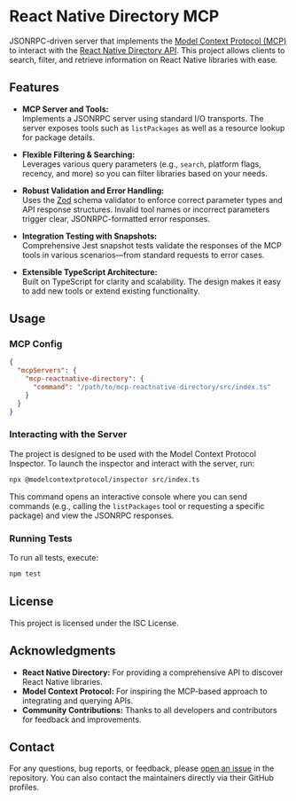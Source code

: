 # React Native Directory MCP

JSONRPC-driven server that implements the [Model Context Protocol (MCP)](https://modelcontextprotocol.org/) to interact with the [React Native Directory API](https://reactnative.directory/). This project allows clients to search, filter, and retrieve information on React Native libraries with ease.

## Features

- **MCP Server and Tools:**  
  Implements a JSONRPC server using standard I/O transports. The server exposes tools such as `listPackages` as well as a resource lookup for package details.

- **Flexible Filtering & Searching:**  
  Leverages various query parameters (e.g., `search`, platform flags, recency, and more) so you can filter libraries based on your needs.

- **Robust Validation and Error Handling:**  
  Uses the [Zod](https://github.com/colinhacks/zod) schema validator to enforce correct parameter types and API response structures. Invalid tool names or incorrect parameters trigger clear, JSONRPC-formatted error responses.

- **Integration Testing with Snapshots:**  
  Comprehensive Jest snapshot tests validate the responses of the MCP tools in various scenarios—from standard requests to error cases.

- **Extensible TypeScript Architecture:**  
  Built on TypeScript for clarity and scalability. The design makes it easy to add new tools or extend existing functionality.

## Usage

### MCP Config

```json
{
  "mcpServers": {
    "mcp-reactnative-directory": {
      "command": "/path/to/mcp-reactnative-directory/src/index.ts"
    }
  }
}

```

### Interacting with the Server

The project is designed to be used with the Model Context Protocol Inspector. To launch the inspector and interact with the server, run:

```bash
npx @modelcontextprotocol/inspector src/index.ts
```

This command opens an interactive console where you can send commands (e.g., calling the `listPackages` tool or requesting a specific package) and view the JSONRPC responses.

### Running Tests

To run all tests, execute:

```bash
npm test
```

## License

This project is licensed under the ISC License.

## Acknowledgments

- **React Native Directory:** For providing a comprehensive API to discover React Native libraries.
- **Model Context Protocol:** For inspiring the MCP-based approach to integrating and querying APIs.
- **Community Contributions:** Thanks to all developers and contributors for feedback and improvements.

## Contact

For any questions, bug reports, or feedback, please [open an issue](https://github.com/your-repo/issues) in the repository. You can also contact the maintainers directly via their GitHub profiles.
